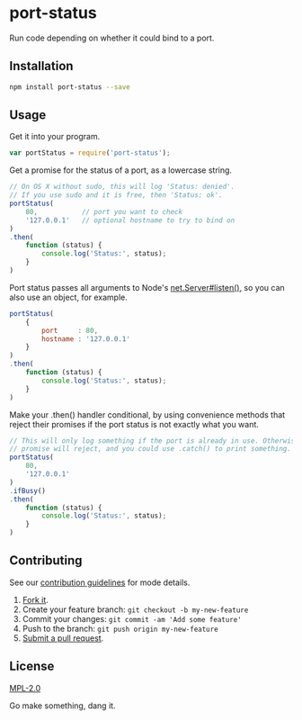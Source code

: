 # port-status

Run code depending on whether it could bind to a port.

## Installation
````sh
npm install port-status --save
````

## Usage

Get it into your program.
````javascript
var portStatus = require('port-status');
````

Get a promise for the status of a port, as a lowercase string.
````javascript
// On OS X without sudo, this will log 'Status: denied'.
// If you use sudo and it is free, then 'Status: ok'.
portStatus(
    80,           // port you want to check
    '127.0.0.1'   // optional hostname to try to bind on
)
.then(
    function (status) {
        console.log('Status:', status);
    }
)
````

Port status passes all arguments to Node's [net.Server#listen()](https://nodejs.org/api/net.html#net_server_listen_options_callback), so you can also use an object, for example.
````javascript
portStatus(
    {
        port     : 80,
        hostname : '127.0.0.1'
    }
)
.then(
    function (status) {
        console.log('Status:', status);
    }
)
````

Make your .then() handler conditional, by using convenience methods that reject
their promises if the port status is not exactly what you want.
````javascript
// This will only log something if the port is already in use. Otherwise, the
// promise will reject, and you could use .catch() to print something.
portStatus(
    80,
    '127.0.0.1'
)
.ifBusy()
.then(
    function (status) {
        console.log('Status:', status);
    }
)
````

## Contributing
See our [contribution guidelines](https://github.com/sholladay/port-status/blob/master/CONTRIBUTING.md "The guidelines for being involved in this project.") for mode details.
1. [Fork it](https://github.com/sholladay/port-status/fork).
2. Create your feature branch: `git checkout -b my-new-feature`
3. Commit your changes: `git commit -am 'Add some feature'`
4. Push to the branch: `git push origin my-new-feature`
5. [Submit a pull request](https://github.com/sholladay/port-status/compare "Submit code to this repo now for review.").

## License
[MPL-2.0](https://github.com/sholladay/port-status/blob/master/LICENSE "The license for port-status.")

Go make something, dang it.
